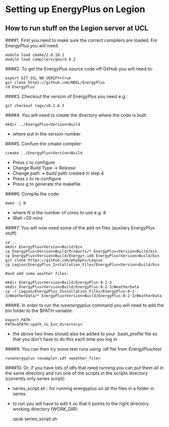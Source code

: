 # Setting up EnergyPlus on Legion

How to run stuff on the Legion server at UCL
--------------

####1. First you need to make sure the correct compilers are loaded. For EnergyPlus you will need:

	module load cmake/2.8.10.2
	module load compilers/gnu/4.9.2

####2. To get the EnergyPlus source code off GitHub you will need to:

	export GIT_SSL_NO_VERIFY=true
	git clone https://github.com/NREL/EnergyPlus
	cd EnergyPlus
	
####3. Checkout the version of EnergyPlus you need e.g.:


	git checkout tags/v8.2.6-3
	
####4. You will need to create the directory where the code is built:

	mkdir ../EnergyPlus<Version>Build      
  
  - where *<Version>* put in the version number

####5. Confure the cmake compiler:

	ccmake ../EnergyPlus<Version>Build
 
  - Press *c* to configure
  - Change Build Type -> *Release*
  - Change path -> *build path* created in step 4
  - Press *c* to re-configure
  - Press *g* to generate the makefile

####6. Compile the code:

	make -j N   

  - where *N* is the number of cores to use e.g. 8
  - Wait ~20 mins

####7. You will now need some of the add on files (auxilary EnergyPlus stuff)
	
	cd ..
	mkdir EnergyPlus<Version>Build/bin
	cp EnergyPlus<Version>Build/Products/* EnergyPlus<Version>Build/bin
	cp EnergyPlus<Version>Build/Energy+.idd EnergyPlus<Version>Build/bin
	git clone https://github.com/phy6phs/Legion
	cp Legion/EnergyPlus_Installation_Files/EnergyPlus<Version>Build/bin
	
	#and add some weather files:
	
	mkdir EnergyPlus<Version>Build/EnergyPlus-8-2-3 
	mkdir EnergyPlus<Version>Build/EnergyPlus-8-2-3/WeatherData
	cp -r Legion/EnergyPlus_Installation_Files/EnergyPlus-8-2-3/WeatherData/* EnergyPlus<Version>Build/EnergyPlus-8-2-3/WeatherData
	
	
####8. In order to run the *runenergyplus* command you will need to add the bin folder to the $PATH variable:
	
	export PATH 
	PATH=$PATH:<path_to_bin_directory>

  - the above two lines should also be added to your .bash_profile file so that you don't have to do this each time you log in

####9. You can then try some test runs using .idf file from EnergyPlus/test

	runenergyplus <example>.idf <weather_file>
	
####10. Or, if you have lots of idfs that need running you can put them all in the same directory and run one of the scripts in the scripts directory (currently only series script):
  - series_script.sh : for running energyplus on all the files in a folder in series
  - to run you will have to edit it so that it points to the right directory working directory (WORK_DIR):
  
	qsub series_script.sh  	
 
